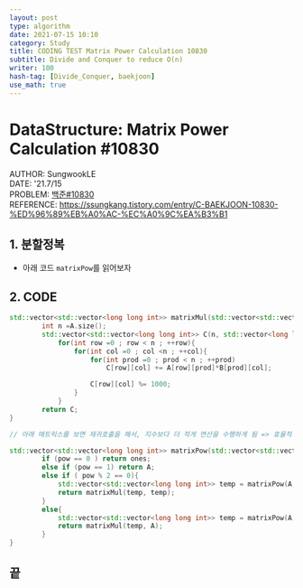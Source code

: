 ```yaml
---
layout: post
type: algorithm
date: 2021-07-15 10:10
category: Study
title: CODING TEST Matrix Power Calculation 10830
subtitle: Divide and Conquer to reduce O(n)
writer: 100
hash-tag: [Divide_Conquer, baekjoon]
use_math: true
---
```



# DataStructure: Matrix Power Calculation #10830
AUTHOR: SungwookLE  
DATE: '21.7/15  
PROBLEM: [백준#10830](https://www.acmicpc.net/problem/10830)  
REFERENCE: https://ssungkang.tistory.com/entry/C-BAEKJOON-10830-%ED%96%89%EB%A0%AC-%EC%A0%9C%EA%B3%B1  

## 1. 분할정복
- 아래 코드 `matrixPow`를 읽어보자

## 2. CODE
```c++
std::vector<std::vector<long long int>> matrixMul(std::vector<std::vector<long long int>> A, std::vector<std::vector<long long int>> B){
        int n =A.size();
        std::vector<std::vector<long long int>> C(n, std::vector<long long int>(n));
            for(int row =0 ; row < n ; ++row){
                for(int col =0 ; col <n ; ++col){
                    for(int prod =0 ; prod < n ; ++prod)
                        C[row][col] += A[row][prod]*B[prod][col];

                    C[row][col] %= 1000;
                }
            }
        return C;
}

// 아래 매트릭스를 보면 재귀호출을 해서, 지수보다 더 적게 연산을 수행하게 됨 => 효율적

std::vector<std::vector<long long int>> matrixPow(std::vector<std::vector<long long int>> A, int pow){
        if (pow == 0 ) return ones;
        else if (pow == 1) return A;
        else if ( pow % 2 == 0){
            std::vector<std::vector<long long int>> temp = matrixPow(A, pow/2);
            return matrixMul(temp, temp);
        }
        else{
            std::vector<std::vector<long long int>> temp = matrixPow(A, pow-1);
            return matrixMul(temp, A);
        }
}
```

## 끝